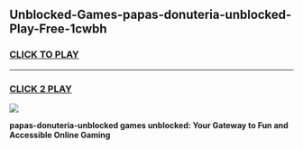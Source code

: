 
## Unblocked-Games-papas-donuteria-unblocked-Play-Free-1cwbh
<h3>
<a href="https://premium76.site?title=papas-donuteria-unblocked&ref=10A">CLICK TO PLAY</a></h3>
<hr>

<h3>
<a href="https://premium76.site?title=papas-donuteria-unblocked&ref=10A">CLICK 2 PLAY</a>
  
</h3>

<a href="https://premium76.site?title=papas-donuteria-unblocked&ref=10A"><img src="https://clearcache.store/games.png"></a>


**papas-donuteria-unblocked games unblocked: Your Gateway to Fun and Accessible Online Gaming**
